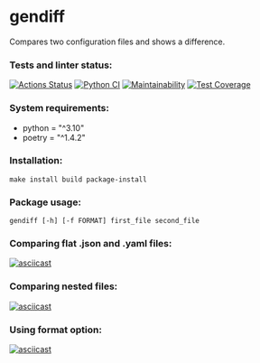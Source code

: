 # gendiff
Compares two configuration files and shows a difference.

### Tests and linter status:
[![Actions Status](https://github.com/anna-at-sea/python-project-50/actions/workflows/hexlet-check.yml/badge.svg)](https://github.com/anna-at-sea/python-project-50/actions)
[![Python CI](https://github.com/anna-at-sea/python-project-50/actions/workflows/python-app.yml/badge.svg)](https://github.com/anna-at-sea/python-project-50/actions/workflows/python-app.yml)
[![Maintainability](https://api.codeclimate.com/v1/badges/10688991c9898007ecc8/maintainability)](https://codeclimate.com/github/anna-at-sea/python-project-50/maintainability)
[![Test Coverage](https://api.codeclimate.com/v1/badges/10688991c9898007ecc8/test_coverage)](https://codeclimate.com/github/anna-at-sea/python-project-50/test_coverage)

### System requirements:
* python = "^3.10"
* poetry = "^1.4.2"

### Installation:
`make install build package-install`

### Package usage:
`gendiff [-h] [-f FORMAT] first_file second_file`

### Comparing flat .json and .yaml files:
[![asciicast](https://asciinema.org/a/Orqc3OrAvQo3li6KnvTG7NESc.svg)](https://asciinema.org/a/Orqc3OrAvQo3li6KnvTG7NESc)

### Comparing nested files:
[![asciicast](https://asciinema.org/a/FIaelw9UeDuRuT7wKUGp6EWXu.svg)](https://asciinema.org/a/FIaelw9UeDuRuT7wKUGp6EWXu)

### Using format option:
[![asciicast](https://asciinema.org/a/l7JqRcLe1rJqQAtmoq80BiYzD.svg)](https://asciinema.org/a/l7JqRcLe1rJqQAtmoq80BiYzD)
